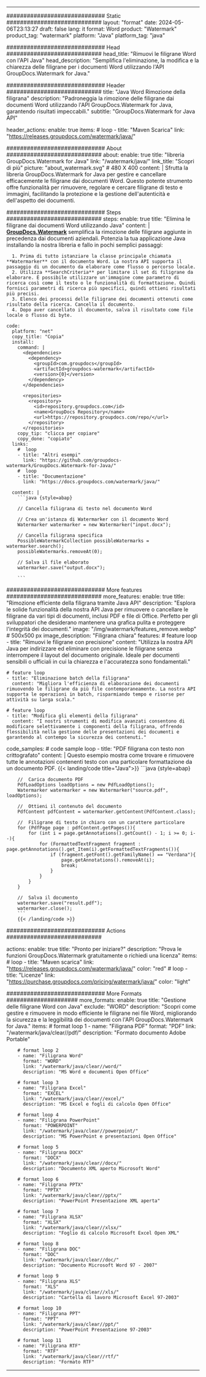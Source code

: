 
---
############################# Static ############################
layout: "format"
date:  2024-05-06T23:13:27
draft: false
lang: it
format: Word
product: "Watermark"
product_tag: "watermark"
platform: "Java"
platform_tag: "java"

############################# Head ############################
head_title: "Rimuovi le filigrane Word con l'API Java"
head_description: "Semplifica l'eliminazione, la modifica e la chiarezza delle filigrane per i documenti Word utilizzando l'API GroupDocs.Watermark for Java."

############################# Header ############################
title: "Java Word Rimozione della filigrana" 
description: "Padroneggia la rimozione delle filigrane dai documenti Word utilizzando l'API GroupDocs.Watermark for Java, garantendo risultati impeccabili."
subtitle: "GroupDocs.Watermark for Java API" 

header_actions:
  enable: true
  items:
    #  loop
    - title: "Maven Scarica"
      link: "https://releases.groupdocs.com/watermark/java/"
      
############################# About ############################
about:
    enable: true
    title: "libreria GroupDocs.Watermark for Java"
    link: "/watermark/java/"
    link_title: "Scopri di più"
    picture: "about_watermark.svg" # 480 X 400
    content: |
       Sfrutta la libreria GroupDocs.Watermark for Java per gestire e cancellare efficacemente le filigrane dai documenti Word. Questo potente strumento offre funzionalità per rimuovere, regolare e cercare filigrane di testo e immagini, facilitando la protezione e la gestione dell'autenticità e dell'aspetto dei documenti.

############################# Steps ############################
steps:
    enable: true
    title: "Elimina le filigrane dai documenti Word utilizzando Java"
    content: |
      **[GroupDocs.Watermark](https://products.groupdocs.com/watermark/java/)** semplifica la rimozione delle filigrane aggiunte in precedenza dai documenti aziendali. Potenzia la tua applicazione Java installando la nostra libreria e fallo in pochi semplici passaggi:
      
      1. Prima di tutto istanziare la classe principale chiamata **Watermarker** con il documento Word. La nostra API supporta il passaggio di un documento da elaborare come flusso o percorso locale.
      2. Utilizza **SearchCriteria** per limitare il set di filigrane da elaborare. È possibile utilizzare un'immagine come parametro di ricerca così come il testo o le funzionalità di formattazione. Quindi fornisci parametri di ricerca più specifici, quindi ottieni risultati più precisi.
      3. Elenco dei processi delle filigrane dei documenti ottenuti come risultato della ricerca. Cancella il documento.
      4. Dopo aver cancellato il documento, salva il risultato come file locale o flusso di byte.
   
    code:
      platform: "net"
      copy_title: "Copia"
      install:
        command: |
          <dependencies>
            <dependency>
              <groupId>com.groupdocs</groupId>
              <artifactId>groupdocs-watermark</artifactId>
              <version>{0}</version>
            </dependency>
          </dependencies>

          <repositories>
            <repository>
              <id>repository.groupdocs.com</id>
              <name>GroupDocs Repository</name>
              <url>https://repository.groupdocs.com/repo/</url>
            </repository>
          </repositories>
        copy_tip: "clicca per copiare"
        copy_done: "copiato"
      links:
        #  loop
        - title: "Altri esempi"
          link: "https://github.com/groupdocs-watermark/GroupDocs.Watermark-for-Java/"
        #  loop
        - title: "Documentazione"
          link: "https://docs.groupdocs.com/watermark/java/"
          
      content: |
        ```java {style=abap}

        // Cancella filigrana di testo nel documento Word

        // Crea un'istanza di Watermarker con il documento Word
        Watermarker watermarker = new Watermarker("input.docx");
        
        // Cancella filigrana specifica
        PossibleWatermarkCollection possibleWatermarks = watermarker.search();
        possibleWatermarks.removeAt(0);

        // Salva il file elaborato
        watermarker.save("output.docx");
        
        ```    
        
############################# More features ############################
more_features:
  enable: true
  title: "Rimozione efficiente della filigrana tramite Java API"
  description: "Esplora le solide funzionalità della nostra API Java per rimuovere o cancellare le filigrane da vari tipi di documenti, inclusi PDF e file di Office. Perfetto per gli sviluppatori che desiderano mantenere una grafica pulita e proteggere l'integrità dei documenti."
  image: "/img/watermark/features_remove.webp" # 500x500 px
  image_description: "Filigrana chiara"
  features:
    # feature loop
    - title: "Rimuovi le filigrane con precisione"
      content: "Utilizza la nostra API Java per indirizzare ed eliminare con precisione le filigrane senza interrompere il layout del documento originale. Ideale per documenti sensibili o ufficiali in cui la chiarezza e l'accuratezza sono fondamentali."

    # feature loop
    - title: "Eliminazione batch della filigrana"
      content: "Migliora l'efficienza di elaborazione dei documenti rimuovendo le filigrane da più file contemporaneamente. La nostra API supporta le operazioni in batch, risparmiando tempo e risorse per attività su larga scala."

    # feature loop
    - title: "Modifica gli elementi della filigrana"
      content: "I nostri strumenti di modifica avanzati consentono di modificare selettivamente i componenti della filigrana, offrendo flessibilità nella gestione delle presentazioni dei documenti e garantendo al contempo la sicurezza dei contenuti."
      
  code_samples:
    # code sample loop
    - title: "PDF filigrana con testo non crittografato"
      content: |
        Questo esempio mostra come trovare e rimuovere tutte le annotazioni contenenti testo con una particolare formattazione da un documento PDF.
        {{< landing/code title="Java">}}
        ```java {style=abap}
        
        //  Carica documento PDF
        PdfLoadOptions loadOptions = new PdfLoadOptions();
        Watermarker watermarker = new Watermarker("source.pdf", loadOptions);

        //  Ottieni il contenuto del documento
        PdfContent pdfContent = watermarker.getContent(PdfContent.class);

        //  Filigrane di testo in chiaro con un carattere particolare
        for (PdfPage page : pdfContent.getPages()){
            for (int i = page.getAnnotations().getCount() - 1; i >= 0; i--){
                for (FormattedTextFragment fragment : page.getAnnotations().get_Item(i).getFormattedTextFragments()){
                    if (fragment.getFont().getFamilyName() == "Verdana"){
                        page.getAnnotations().removeAt(i);
                        break;
                    }
                }
            }
        }

        //  Salva il documento
        watermarker.save("result.pdf");
        watermarker.close();
        ```
        {{< /landing/code >}}


############################# Actions ############################

actions:
  enable: true
  title: "Pronto per iniziare?"
  description: "Prova le funzioni GroupDocs.Watermark gratuitamente o richiedi una licenza"
  items:
    #  loop
    - title: "Maven scarica"
      link: "https://releases.groupdocs.com/watermark/java/"
      color: "red"
        #  loop
    - title: "Licenze"
      link: "https://purchase.groupdocs.com/pricing/watermark/java/"
      color: "light"


############################# More Formats #####################
more_formats:
    enable: true
    title: "Gestione delle filigrane Word con Java"
    exclude: "WORD"
    description: "Scopri come gestire e rimuovere in modo efficiente le filigrane nei file Word, migliorando la sicurezza e la leggibilità dei documenti con l'API GroupDocs.Watermark for Java."
    items: 
        # format loop 1
        - name: "Filigrana PDF"
          format: "PDF"
          link: "/watermark/java/clear//pdf/"
          description: "Formato documento Adobe Portable"

        # format loop 2
        - name: "Filigrana Word"
          format: "WORD"
          link: "/watermark/java/clear//word/"
          description: "MS Word e documenti Open Office"
          
        # format loop 3
        - name: "Filigrana Excel"
          format: "EXCEL"
          link: "/watermark/java/clear//excel/"
          description: "MS Excel e fogli di calcolo Open Office"

        # format loop 4
        - name: "Filigrana PowerPoint"
          format: "POWERPOINT"
          link: "/watermark/java/clear//powerpoint/"
          description: "MS PowerPoint e presentazioni Open Office"

        # format loop 5
        - name: "Filigrana DOCX"
          format: "DOCX"
          link: "/watermark/java/clear//docx/"
          description: "Documento XML aperto Microsoft Word"
          
        # format loop 6
        - name: "Filigrana PPTX"
          format: "PPTX"
          link: "/watermark/java/clear//pptx/"
          description: "PowerPoint Presentazione XML aperta"
          
        # format loop 7
        - name: "Filigrana XLSX"
          format: "XLSX"
          link: "/watermark/java/clear//xlsx/"
          description: "Foglio di calcolo Microsoft Excel Open XML"

        # format loop 8
        - name: "Filigrana DOC"
          format: "DOC"
          link: "/watermark/java/clear//doc/"
          description: "Documento Microsoft Word 97 - 2007"

        # format loop 9
        - name: "Filigrana XLS"
          format: "XLS"
          link: "/watermark/java/clear//xls/"
          description: "Cartella di lavoro Microsoft Excel 97-2003"

        # format loop 10
        - name: "Filigrana PPT"
          format: "PPT"
          link: "/watermark/java/clear//ppt/"
          description: "PowerPoint Presentazione 97-2003"

        # format loop 11
        - name: "Filigrana RTF"
          format: "RTF"
          link: "/watermark/java/clear//rtf/"
          description: "Formato RTF"

---